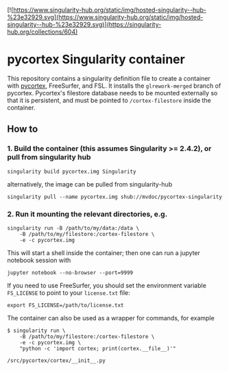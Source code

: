  [![https://www.singularity-hub.org/static/img/hosted-singularity--hub-%23e32929.svg](https://www.singularity-hub.org/static/img/hosted-singularity--hub-%23e32929.svg)](https://singularity-hub.org/collections/604)
# pycortex Singularity container

This repository contains a singularity definition file to create a
container with [pycortex](https://gallantlab.github.io), FreeSurfer, and
FSL. It installs the `glrework-merged` branch of pycortex. Pycortex's
filestore database needs to be mounted externally so that it is
persistent, and must be pointed to `/cortex-filestore` inside the
container.

## How to

### 1. Build the container (this assumes Singularity >= 2.4.2), or pull from singularity hub

```terminal
singularity build pycortex.img Singularity
```

alternatively, the image can be pulled from singularity-hub

```terminal
singularity pull --name pycortex.img shub://mvdoc/pycortex-singularity
```

### 2. Run it mounting the relevant directories, e.g.

```terminal
singularity run -B /path/to/my/data:/data \
    -B /path/to/my/filestore:/cortex-filestore \
    -e -c pycortex.img
```

This will start a shell inside the container; then one can run a jupyter
notebook session with

```terminal
jupyter notebook --no-browser --port=9999
```

If you need to use FreeSurfer, you should set the environment variable `FS_LICENSE` to point to your `license.txt` file:

```terminal
export FS_LICENSE=/path/to/license.txt
```

The container can also be used as a wrapper for commands, for example

```terminal
$ singularity run \
    -B /path/to/my/filestore:/cortex-filestore \
    -e -c pycortex.img \
    "python -c 'import cortex; print(cortex.__file__)'"

/src/pycortex/cortex/__init__.py
```
